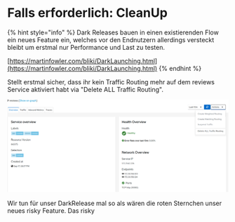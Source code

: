 # Falls erforderlich: CleanUp

{% hint style="info" %}
Dark Releases bauen in einen existierenden Flow ein neues Feature ein, welches vor den Endnutzern allerdings versteckt bleibt um erstmal nur Performance und Last zu testen.

[https://martinfowler.com/bliki/DarkLaunching.html](https://martinfowler.com/bliki/DarkLaunching.html)
{% endhint %}

Stellt erstmal sicher, dass ihr kein Traffic Routing mehr auf dem reviews Service aktiviert habt via "Delete ALL Traffic Routing".

![](../../../.gitbook/assets/image%20%28109%29.png)



Wir tun für unser DarkRelease mal so als wären die roten Sternchen unser neues risky Feature. Das risky 

